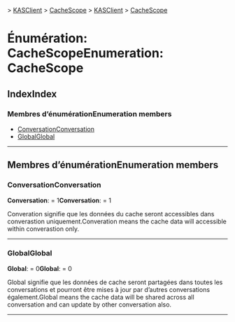<span data-ttu-id="4247b-101">[](../README.md) > [KASClient](../modules/kasclient.md) > [CacheScope](../enums/kasclient.cachescope.md)</span><span class="sxs-lookup"><span data-stu-id="4247b-101">[](../README.md) > [KASClient](../modules/kasclient.md) > [CacheScope](../enums/kasclient.cachescope.md)</span></span>

# <a name="enumeration-cachescope"></a><span data-ttu-id="4247b-102">Énumération: CacheScope</span><span class="sxs-lookup"><span data-stu-id="4247b-102">Enumeration: CacheScope</span></span>

## <a name="index"></a><span data-ttu-id="4247b-103">Index</span><span class="sxs-lookup"><span data-stu-id="4247b-103">Index</span></span>

### <a name="enumeration-members"></a><span data-ttu-id="4247b-104">Membres d’énumération</span><span class="sxs-lookup"><span data-stu-id="4247b-104">Enumeration members</span></span>

* [<span data-ttu-id="4247b-105">Conversation</span><span class="sxs-lookup"><span data-stu-id="4247b-105">Conversation</span></span>](kasclient.cachescope.md#conversation)
* [<span data-ttu-id="4247b-106">Global</span><span class="sxs-lookup"><span data-stu-id="4247b-106">Global</span></span>](kasclient.cachescope.md#global)

---

## <a name="enumeration-members"></a><span data-ttu-id="4247b-107">Membres d’énumération</span><span class="sxs-lookup"><span data-stu-id="4247b-107">Enumeration members</span></span>

<a id="conversation"></a>

###  <a name="conversation"></a><span data-ttu-id="4247b-108">Conversation</span><span class="sxs-lookup"><span data-stu-id="4247b-108">Conversation</span></span>

<span data-ttu-id="4247b-109">**Conversation**: = 1</span><span class="sxs-lookup"><span data-stu-id="4247b-109">**Conversation**:  = 1</span></span>

<span data-ttu-id="4247b-110">Converation signifie que les données du cache seront accessibles dans converastion uniquement.</span><span class="sxs-lookup"><span data-stu-id="4247b-110">Converation means the cache data will accessible within converastion only.</span></span>

___
<a id="global"></a>

###  <a name="global"></a><span data-ttu-id="4247b-111">Global</span><span class="sxs-lookup"><span data-stu-id="4247b-111">Global</span></span>

<span data-ttu-id="4247b-112">**Global**: = 0</span><span class="sxs-lookup"><span data-stu-id="4247b-112">**Global**:  = 0</span></span>

<span data-ttu-id="4247b-113">Global signifie que les données de cache seront partagées dans toutes les conversations et pourront être mises à jour par d’autres conversations également.</span><span class="sxs-lookup"><span data-stu-id="4247b-113">Global means the cache data will be shared across all conversation and can update by other conversation also.</span></span>

___

